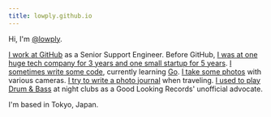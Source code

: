```yaml
---
title: lowply.github.io
---
```


Hi, I'm [@lowply](https://twitter.com/lowply).

[I work at GitHub](https://github.com/lowply) as a Senior Support Engineer. Before GitHub, [I was at one huge tech company for 3 years and one small startup for 5 years](https://read.cv/lowply). [I sometimes write some code](https://github.com/lowply?tab=repositories), currently learning [Go](https://github.com/lowply?tab=repositories&q=&type=&language=go). [I take some photos](https://instagram.com/lowply) with various cameras. [I try to write a photo journal](/photo) when traveling. [I used to play Drum & Bass](https://www.mixcloud.com/lowply) at night clubs as a Good Looking Records' unofficial advocate.

I'm based in Tokyo, Japan.
